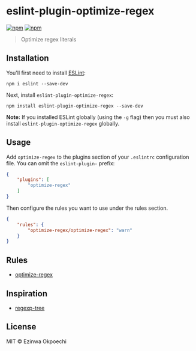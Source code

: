 # eslint-plugin-optimize-regex
[![npm](https://img.shields.io/npm/v/eslint-plugin-optimize-regex.svg)](https://www.npmjs.com/package/eslint-plugin-optimize-regex)
[![npm](https://img.shields.io/npm/dt/eslint-plugin-optimize-regex.svg)](https://www.npmjs.com/package/eslint-plugin-optimize-regex)

> Optimize regex literals

## Installation

You'll first need to install [ESLint](http://eslint.org):

```
npm i eslint --save-dev
```

Next, install `eslint-plugin-optimize-regex`:

```
npm install eslint-plugin-optimize-regex --save-dev
```

**Note:** If you installed ESLint globally (using the `-g` flag) then you must also install `eslint-plugin-optimize-regex` globally.

## Usage

Add `optimize-regex` to the plugins section of your `.eslintrc` configuration file. You can omit the `eslint-plugin-` prefix:

```json
{
    "plugins": [
        "optimize-regex"
    ]
}
```


Then configure the rules you want to use under the rules section.

```json
{
    "rules": {
        "optimize-regex/optimize-regex": "warn"
    }
}
```

## Rules

* [optimize-regex](./docs/rules/optimize-regex.md)

## Inspiration

* [regexp-tree](https://github.com/DmitrySoshnikov/regexp-tree)

## License

MIT © Ezinwa Okpoechi
